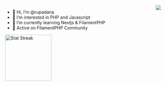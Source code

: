 <img align="right" src="https://github-readme-stats.vercel.app/api?username=rupadana&show_icons=true&icon_color=805AD5&text_color=718096&bg_color=ffffff&count_private=true" />

- 👋 Hi, I’m @rupadana
- 👀 I’m interested in PHP and Javascript
- 🌱 I’m currently learning Nextjs & FilamentPHP
- 🤙 Active on FilamentPHP Community



<span><img src="https://github-readme-streak-stats.herokuapp.com/?user=aulianza" height="150" alt="Stat Streak" /></span>


<!---
rupadana/rupadana is a ✨ special ✨ repository because its `README.md` (this file) appears on your GitHub profile.
You can click the Preview link to take a look at your changes.
--->
